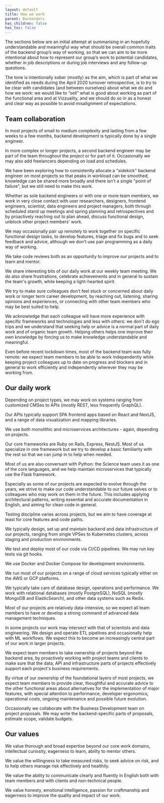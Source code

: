 ```yaml
---
layout: default
title: How we work
parent: Backenders
has_children: false
has_toc: false
---
```


The sections below are an initial attempt at summarising in an hopefully
understandable and meaningful way what should be overall common traits of the
backend group’s way of working, so that we can aim to be more intentional about
how to represent our group’s work to potential candidates, whether in job
descriptions or during job interviews and any follow-up questions.

The tone is intentionally sober (mostly) as the aim, which is part of what we
identified as needs during the April 2020 turnover retrospective, is to try to
be clear with candidates (and between ourselves) about what we do and how we
work: we would like to “sell” what is good about working as part of the
functional area and at Vizzuality, and we should do so in as a honest and clear
way as possible to avoid misalignment of expectations.

## Team collaboration

In most projects of small to medium complexity and lasting from a few weeks to a
few months, backend development is typically done by a single engineer.

In more complex or longer projects, a second backend engineer may be part of the
team throughout the project or for part of it. Occasionally we may also add
freelancers depending on load and schedules.

We have been exploring how to consistently allocate a "sidekick" backend
engineer on most projects so that peaks in workload can be smoothed, knowledge
can be shared more broadly and there isn't a single "point of failure", but we
still need to make this work.

Whether as sole backend engineers or with one or more team members, we work in
very close contact with user researchers, designers, frontend engineers,
scientist, data engineers and project managers, both through scheduled stand up
meetings and spring planning and retrospectives and by proactively reaching out
to plan ahead, discuss functional design, unblock other project members' work.

We may occasionally pair up remotely to work together on specific functional
design tasks, to develop features, triage and fix bugs and to seek feedback and
advice, although we don't use pair programming as a daily way of working.

We take code reviews both as an opportunity to improve our projects and to learn
and mentor.

We share interesting bits of our daily work at our weekly team meeting. We do
also share frustrations, celebrate achievements and in general to sustain the
team's growth, while keeping a light-hearted spirit.

We try to make sure colleagues don't feel stuck or concerned about daily work or
longer term career development, by reaching out, listening, sharing opinions and
experiences, or connecting with other team members who may be best suited to
help.

We acknowledge that each colleague will have more experience with specific
frameworks and technologies and less with others: we don't do ego trips and we
understand that seeking help or advice is a normal part of daily work and of
organic team growth. Helping others helps one improve their own knowledge by
forcing us to make knowledge understandable and meaningful.

Even before recent lockdown times, most of the backend team was fully remote: we
expect team members to be able to work independently while keeping project
colleagues up to date on progress and blockers and in general to work
efficiently and independently wherever they may be working from.

## Our daily work

Depending on project types, we may work on systems ranging from customized CMSes
to APIs (mostly REST, less frequently GraphQL).

Our APIs typically support SPA frontend apps based on React and NextJS, and a
range of data visualization and mapping libraries.

We use both monolithic and microservices architectures - again, depending on
projects.

Our core frameworks are Ruby on Rails, Express, NestJS. Most of us specialize in
one framework but we try to develop a basic familiarity with the rest so that we
can jump in to help when needed.

Most of us are also conversant with Python: the Science team uses it as one of
the core languages, and we help maintain microservices that typically use the
Flask framework.

Especially as some of our projects are expected to evolve through the years, we
strive to make our code understandable to our future selves or to colleagues who
may work on them in the future. This includes applying architectural patterns,
writing essential and accurate documentation in English, and aiming for clean
code in general.

Testing discipline varies across projects, but we aim to have coverage at least
for core features and code paths.

We typically design, set up and maintain backend and data infrastructure of our
projects, ranging from single VPSes to Kubernetes clusters, across staging and
production environments.

We test and deploy most of our code via CI/CD pipelines. We may run key tests
via git hooks.

We use Docker and Docker Compose for development environments.

We run most of our projects on a range of cloud services typically either on the
AWS or GCP platforms.

We typically take care of database design, operations and performance. We work
with relational databases (mostly PostgreSQL), NoSQL (mostly MongoDB and
ElasticSearch), and other data systems such as Redis.

Most of our projects are relatively data-intensive, so we expect all team
members to have or develop a strong command of advanced data management
techniques.

In some projects our work may intersect with that of scientists and data
engineering. We design and operate ETL pipelines and occasionally help with ML
workflows. We expect this to become an increasingly central part of our work in
larger projects.

We expect team members to take ownership of projects beyond the backend area, by
proactively working with project teams and clients to make sure that the data,
API and infrastructure parts of projects effectively support each project's
business requirements.

By virtue of our ownership of the foundational layers of most projects, we
expect team members to provide clear, thoughtful and accurate advice to the
other functional areas about alternatives for the implementation of major
features, with special attention to performance, developer ergonomics,
operational costs, ongoing maintenance and possible future evolution.

Occasionally we collaborate with the Business Development team on project
proposals. We may write the backend-specific parts of proposals, estimate scope,
validate budgets.

## Our values

We value thorough and broad expertise beyond our core work domains, intellectual
curiosity, eagerness to learn, ability to mentor others.

We value the willingness to take measured risks, to seek advice on risk, and to
help others manage risk effectively and healthily.

We value the ability to communicate clearly and fluently in English both with
team members and with clients and non-technical people.

We value honesty, emotional intelligence, passion for craftmanship and eagerness
to improve the quality and impact of our work.
